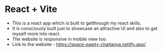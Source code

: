 # React + Vite

- This is a react app which is built to getthrough my react skills.
- It is consciously built just to showcase an attractive UI and also to get myself more into react.
- The website is responsive in mobile view too.
- Link to the website - https://space-pawty-chaitanya.netlify.app/
